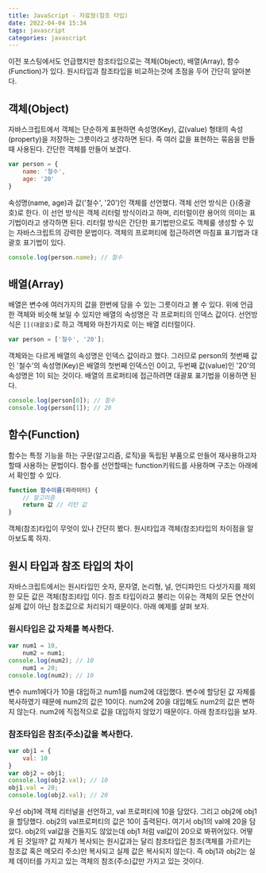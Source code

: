```yaml
---
title: JavaScript - 자료형(참조 타입)
date: 2022-04-04 15:34
tags: javascript
categories: javascript
---
```


이전 포스팅에서도 언급했지만 참조타입으로는 객체(Object), 배열(Array), 함수(Function)가 있다. 원시타입과 참조타입을 비교하는것에 초점을 두어 간단히 알아본다.

## 객체(Object)

자바스크립트에서 객체는 단순하게 표현하면 속성명(Key), 값(value) 형태의 속성(property)을 저장하는 그릇이라고 생각하면 된다. 즉 여러 값을 표현하는 묶음을 만들때 사용된다. 간단한 객체를 만들어 보겠다.

```javascript
var person = {
    name: '철수',
    age: '20'
}
```

속성명(name, age)과 값('철수', '20')인 객체를 선언했다. 객체 선언 방식은 {}(중괄호)로 한다. 이 선언 방식은 객체 리터럴 방식이라고 하며, 리터럴이란 용어의 의미는 표기법이라고 생각하면 된다. 리터럴 방식은 간단한 표기법만으로도 객체룰 생성할 수 있는 자바스크립트의 강력한 문법이다. 객체의 프로퍼티에 접근하려면 마침표 표기법과 대괄호 표기법이 있다.

```javascript
console.log(person.name); // 철수
```

## 배열(Array)

배열은 변수에 여러가지의 값을 한번에 담을 수 있는 그릇이라고 볼 수 있다. 위에 언급한 객체와 비슷해 보일 수 있지만 배열의 속성명은 각 프로퍼티의 인덱스 값이다. 선언방식은 `[](대괄호)`로 하고 객체와 마찬가지로 이는 배열 리터럴이다. 

```javascript
var person = ['철수', '20'];
```

객체와는 다르게 배열의 속성명은 인덱스 값이라고 했다. 그러므로 person의 첫번째 값인 '철수'의 속성명(Key)은 배열의 첫번째 인덱스인 0이고, 두번째 값(value)인 '20'의 속성명은 1이 되는 것이다. 배열의 프로퍼티에 접근하려면 대괄포 표기법을 이용하면 된다.

```javascript
console.log(person[0]); // 철수 
console.log(person[1]); // 20
```

## 함수(Function)

함수는 특정 기능을 하는 구문(알고리즘, 로직)을 독립된 부품으로 만들어 재사용하고자 할때 사용하는 문법이다. 함수를 선언할때는 function키워드를 사용하며 구조는 아래에서 확인할 수 있다.

```javascript
function 함수이름(파라미터) {
    // 알고리즘
    return 값 // 리턴 값
}
```

객체(참조)타입이 무엇이 있나 간단히 봤다. 원시타입과 객체(참조)타입의 차이점을 알아보도록 하자.

## 원시 타입과 참조 타입의 차이

자바스크립트에서는 원시타입인 숫자, 문자열, 논리형, 널, 언디파인드 다섯가지를 제외한 모든 값은 객체(참조)타입 이다. 참조 타입이라고 불리는 이유는 객체의 모든 연산이 실제 값이 아닌 참조값으로 처리되기 때문이다. 아래 예제를 살펴 보자.

### 원시타입은 값 자체를 복사한다.

```javascript
var num1 = 10,
    num2 = num1;
console.log(num2); // 10
    num1 = 20;
console.log(num2); // 10
```

변수 num1에다가 10을 대입하고 num1를 num2에 대입했다. 변수에 할당된 값 자체를 복사하였기 때문에 num2의 값은 10이다. num2에 20을 대입해도 num2의 값은 변하지 않는다. num2에 직접적으로 값을 대입하지 않았기 때문이다. 아래 참조타입을 보자.

### 참조타입은 참조(주소)값을 복사한다.

```javascript
var obj1 = {
    val: 10
}
var obj2 = obj1;
console.log(obj2.val); // 10
obj1.val = 20;
console.log(obj2.val); // 20
```

우선 obj1에 객체 리터널을 선언하고, val 프로퍼티에 10을 담았다. 그리고 obj2에 obj1을 할당했다. obj2의 val프로퍼티의 값은 10이 출력된다. 여기서 obj1의 val에 20을 담았다. obj2의 val값을 건들지도 않았는데 obj1 처럼 val값이 20으로 봐뀌어있다. 어떻게 된 것일까? 값 자체가 복사되는 원시값과는 달리 참조타입은 참조(객체를 가르키는 참조값 혹은 메모리 주소)만 복사되고 실제 값은 복사되지 않는다. 즉 obj1과 obj2는 실제 데이터를 가지고 있는 객체의 참조(주소)값만 가지고 있는 것이다.

